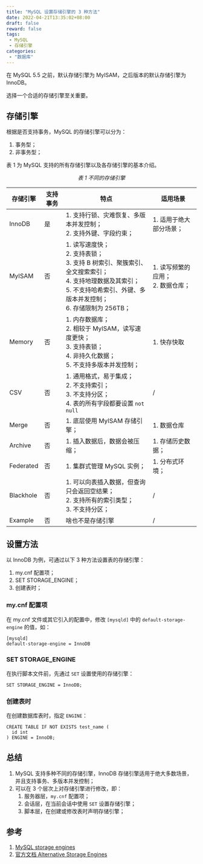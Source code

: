 ```yaml
---
title: "MySQL 设置存储引擎的 3 种方法"
date: 2022-04-21T13:35:02+08:00
draft: false
reward: false
tags:
 - MySQL
 - 存储引擎
categories:
 - "数据库"
---
```


在 MySQL 5.5 之前，默认存储引擎为 MyISAM，之后版本的默认存储引擎为 InnoDB。

选择一个合适的存储引擎至关重要。

<!--more-->

## 存储引擎

根据是否支持事务，MySQL 的存储引擎可以分为：

1. 事务型；
2. 非事务型；

表 1 为 MySQL 支持的所有存储引擎以及各存储引擎的基本介绍。

<p style="text-align: center;"><i>表 1 不同的存储引擎</i></p>

| 存储引擎  | 支持事务 | 特点                                                         | 适用场景                               |
| --------- | -------- | ------------------------------------------------------------ | -------------------------------------- |
| InnoDB    | 是       | 1. 支持行锁、灾难恢复、多版本并发控制；<br />2. 支持外键、字段约束； | 1. 适用于绝大部分场景；                |
| MyISAM    | 否       | 1. 读写速度快；<br />2. 支持表锁；<br />3. 支持 B 树索引、聚簇索引、全文搜索索引；<br />4. 支持地理数据及其索引；<br />5. 不支持哈希索引、外键、多版本并发控制；<br />6. 存储限制为 256TB； | 1. 读写频繁的应用；<br />2. 数据仓库； |
| Memory    | 否       | 1. 内存数据库；<br />2. 相较于 MyISAM，读写速度更快；<br />3. 支持表锁；<br />4. 非持久化数据；<br />5. 不支持多版本并发控制； | 1. 快存快取                            |
| CSV       | 否       | 1. 通用格式，易于集成；<br />2. 不支持索引；<br />3. 不支持分区；<br />4. 表的所有字段都要设置 `not null` | /                                      |
| Merge     | 否       | 1. 底层使用 MyISAM 存储引擎；<br />                          | 1. 数据仓库<br />                      |
| Archive   | 否       | 1. 插入数据后，数据会被压缩；                                | 1. 存储历史数据；                      |
| Federated | 否       | 1. 集群式管理 MySQL 实例；<br />                             | 1. 分布式环境；                        |
| Blackhole | 否       | 1. 可以向表插入数据，但查询只会返回空结果；<br />2. 支持所有的索引类型；<br />3. 不支持分区； | /                                      |
| Example   | 否       | 啥也不是存储引擎                                             | /                                      |

## 设置方法

以 InnoDB 为例，可通过以下 3 种方法设置表的存储引擎：

1. my.cnf 配置项；
2. SET STORAGE_ENGINE；
3. 创建表时；

### my.cnf 配置项

在 my.cnf 文件或其它引入的配置中，修改 `[mysqld]` 中的 `default-storage-engine` 的值，如：

```bash
[mysqld]
default-storage-engine = InnoDB
```

### SET STORAGE_ENGINE

在执行脚本文件前，先通过 `SET` 设置使用的存储引擎：

```mysq
SET STORAGE_ENGINE = InnoDB;
```

### 创建表时

在创建数据库表时，指定 `ENGINE`：

```mysql
CREATE TABLE IF NOT EXISTS test_name (
  id int
) ENGINE = InnoDB;
```

## 总结

1. MySQL 支持多种不同的存储引擎，InnoDB 存储引擎适用于绝大多数场景，并且支持事务、多版本并发控制；
2. 可以在 3 个层次上对存储引擎进行修改，即：
   1. 服务器层，`my.cnf` 配置项；
   2. 会话层，在当前会话中使用 `SET` 设置存储引擎；
   3. 脚本层，在创建或修改表时声明存储引擎；

## 参考

1. [MySQL storage engines](https://zetcode.com/mysql/storageengines/)
2. [官方文档 Alternative Storage Engines](https://dev.mysql.com/doc/refman/8.0/en/storage-engines.html)

